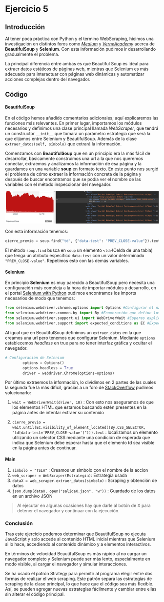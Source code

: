 # Ejercicio 5

## Introducción

Al tener poca práctica con Python y el termino WebScraping, hicimos una investigación en distintos foros como [*Medium*](https://medium.com/@repopkukato/web-scraping-en-python-con-selenium-y-beautiful-soup-19fccb62908e) y [*VerneAcademy*](https://verneacademy.com/blog/articulos-data/web-scraping-paginas-dinamicas-selenium-python-y-beautifulsoup/) acerca de **BeautifulSoup** y **Selenium**. Con esta información pudimos ir desarrollando gradualmente el problema.

La principal diferencia entre ambas es que Beautiful Soup es ideal para extraer datos estáticos de páginas web, mientras que Selenium es más adecuado para interactuar con páginas web dinámicas y automatizar acciones complejas dentro del navegador.

## Código

#### BeautifulSoup
En el código hemos añadido comentarios adicionales; aquí explicaremos las funciones más relevantes.
En primer lugar, importamos los módulos necesarios y definimos una clase principal llamada *WebScraper*, que tendrá un constructor `__init__` que tomara un parámetro estrategia que será la que elijamos entre Selenium y BeautifulSoup. Además de la clase `extraer_datos(self, símbolo)` que extrará la información.

Comenzamos con **BeautifulSoup** que en un principio era la más fácil de desarrollar, básicamente construimos una url a la que nos queremos conectar, extraemos y analizamos la información de esa página y la guardamos en una variable **soup** en formato texto.
En este punto nos surgió el problema de cómo extraer la información concreta de la página y después de buscar encontramos que se podía ver el nombre de las variables con el método inspeccionar del navegador.

![Texto alternativo](https://raw.githubusercontent.com/rn2k00/Img/main/ds-5-insp.png)

Con esta información tenemos:
```python
cierre_previo = soup.find("td", {"data-test": "PREV_CLOSE-value"}).text
```

El método `soup.find` busca en `soup` un elemento `<td>`(Celda de una tabla) que tenga un atributo específico `data-test` con un valor determinado `"PREV_CLOSE-value"`. Repetimos esto con las demás variables.

#### Selenium

En principio **Selenium** es muy parecido a BeautifulSoup pero necesita una configuración más compleja a la hora de importar módulos y desarrollo, en el portal [Selenium with Python](https://selenium-python.readthedocs.io/getting-started.html) pudimos encontramos los imports necesarios de modo que tenemos:
```python
from selenium.webdriver.chrome.options import Options #Configurar el navegador rn Selenium
from selenium.webdriver.common.by import By #Enumeración que define los mecanismos de localización de elementos en Selenium
from selenium.webdriver.support.ui import WebDriverWait #Esperas explicitas
from selenium.webdriver.support import expected_conditions as EC #Expected Condition
```
Al igual que en BeautifulSoup definimos un `extraer_datos` en la que creamos una url pero tenemos que configurar Selenium.
Mediante `options` establecemos *headless* en true para no tener interfaz gráfica y ocultar el navegador. 
```python
# Configuración de Selenium
        options = Options()
        options.headless = True
        driver = webdriver.Chrome(options=options)
```
Por último extraemos la información, lo dividimos en 2 partes de las cuales la segunda fue la más dificil, gracias a un foro de [StackOverflow](https://stackoverflow.com/questions/40708200/python-selenium-webdriver-wait-until-css-selector-visible) pudimos solucionarlo:
1. `wait = WebDriverWait(driver, 10)` : Con esto nos aseguramos de que los elementos HTML que estamos buscando estén presentes en la página antes de intentar extraer su contenido

2. `cierre_previo = wait.until(EC.visibility_of_element_located((By.CSS_SELECTOR, "td[data-test='PREV_CLOSE-value']"))).text` : localizamos un elemento utilizando un selector CSS mediante una condición de esperada que indica que Selenium debe esperar hasta que el elemento td sea visible en la página antes de continuar.

#### Main
1. `simbolo = "TSLA"` : Creamos un simbolo con el nombre de la accion
2. `web_scraper = WebScraper(Estrategia)`: Estrategia usada
3. `dataX = web_scraper.extraer_datos(simbolo)` : Scraping y obtención de datos
4. `json.dump(dataX, open("salidaX.json", "w"))` : Guardado de los datos en un archivo JSON

>Al ejecutar en algunas ocasiones hay que darle al botón de X para detener el navegador y continuar con la ejecución. 
### Conclusión

Tras este ejercicio podemos determinar que BeautifulSoup no ejecuta JavaScript y solo accede al contenido HTML inicial mientras que Selenium si lo hace, accediendo al contenido dinámico y a elementos interactivos.

En términos de velocidad BeautifulSoup es más rápido al no cargar un navegador completo y Selenium puede ser más lento, especialmente en modo visible, al cargar el navegador y simular interacciones.

Se ha usado el patrón Strategy para permitir al programa elegir entre dos formas de realizar el web scraping. Este patrón separa las estrategias de scraping de la clase principal, lo que hace que el código sea más flexible. Así, se pueden agregar nuevas estrategias fácilmente y cambiar entre ellas sin alterar el código principal.
